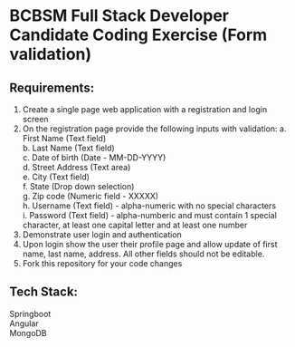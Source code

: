 # BCBSM Full Stack Developer Candidate Coding Exercise (Form validation)

## Requirements:
1.	Create a single page web application with a registration and login screen
2.	On the registration page provide the following inputs with validation:
    a. First Name (Text field)  
  	b. Last Name (Text field)  
  	c. Date of birth (Date - MM-DD-YYYY)  
  	d. Street Address (Text area)  
  	e. City (Text field)  
  	f. State (Drop down selection)  
  	g. Zip code (Numeric field - XXXXX)  
  	h. Username (Text field) - alpha-numeric with no special characters  
  	i. Password (Text field) - alpha-numberic and must contain 1 special character, at least one capital letter and at least one number    	
4.	Demonstrate user login and authentication
5.	Upon login show the user their profile page and allow update of first name, last name, address. All other fields should not be editable.
6.	Fork this repository for your code changes

## Tech Stack:  
Springboot  
Angular  
MongoDB
